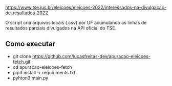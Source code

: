 https://www.tse.jus.br/eleicoes/eleicoes-2022/interessados-na-divulgacao-de-resultados-2022

O script cria arquivos locais (.csv) por UF acumulando as linhas de resultados parciais divulgados na API oficial do TSE.

## Como executar

- git clone https://github.com/lucasfreitas-dev/apuracao-eleicoes-fetch.git
- cd apuracao-eleicoes-fetch
- pip3 install -r requiriments.txt
- pyhton3 main.py